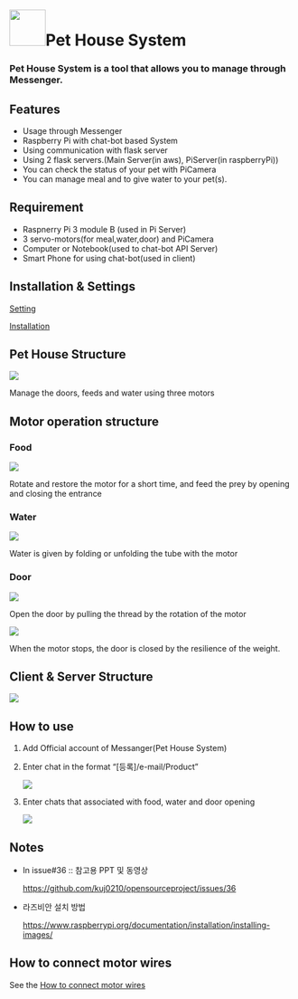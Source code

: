 # <img src="https://github.com/kuj0210/opensourceproject/blob/master/README/pet_Image.jpg" width="64">Pet House System
### Pet House System is a tool that allows you to manage through Messenger.

## **Features**
 - Usage through Messenger
 - Raspberry Pi with chat-bot based System
 - Using communication with flask server
 - Using 2 flask servers.(Main Server(in aws), PiServer(in raspberryPi))
 - You can check the status of your pet with PiCamera
 - You can manage meal and to give water to your pet(s).
 
## **Requirement**
 - Raspnerry Pi 3 module B (used in Pi Server)
 - 3 servo-motors(for meal,water,door) and PiCamera
 - Computer or Notebook(used to chat-bot API Server)
 - Smart Phone for using chat-bot(used in client)

## **Installation & Settings**

 [Setting](../master/README/Setting.md)
 
 [Installation](../master/README/installation.md)

## **Pet House Structure**

![](https://github.com/kuj0210/opensourceproject/blob/master/README/Pet_House_Structure.png)

Manage the doors, feeds and water using three motors

## **Motor operation structure** 

### Food

![](https://github.com/kuj0210/opensourceproject/blob/master/README/motor_food.png)

Rotate and restore the motor for a short time, and feed the prey by opening and closing the entrance

### Water

![](https://github.com/kuj0210/opensourceproject/blob/master/README/motor_water.png)

Water is given by folding or unfolding the tube with the motor

### Door

![](https://github.com/kuj0210/opensourceproject/blob/master/README/motor_open.png)

Open the door by pulling the thread by the rotation of the motor

![](https://github.com/kuj0210/opensourceproject/blob/master/README/motor_close.png)

When the motor stops, the door is closed by the resilience of the weight.

## **Client & Server Structure**

![](https://github.com/kuj0210/opensourceproject/blob/master/README/Client&Server_Structure.png?raw=true)

## **How to use**

1) Add Official account of Messanger(Pet House System)

2) Enter chat in the format “[등록]/e-mail/Product”

     ![](https://github.com/kuj0210/opensourceproject/blob/master/README/Insert_User.png)

3) Enter chats that associated with food, water and door opening

     ![](https://github.com/kuj0210/opensourceproject/blob/master/README/How_to_use.png)
     
     
 ## **Notes**
 
 - In issue#36 :: 참고용 PPT 및 동영상
 
   https://github.com/kuj0210/opensourceproject/issues/36
   
 - 라즈비안 설치 방법
 
   https://www.raspberrypi.org/documentation/installation/installing-images/
   
## **How to connect motor wires**

See the [How to connect motor wires](../master/README/motor_wires.md)
